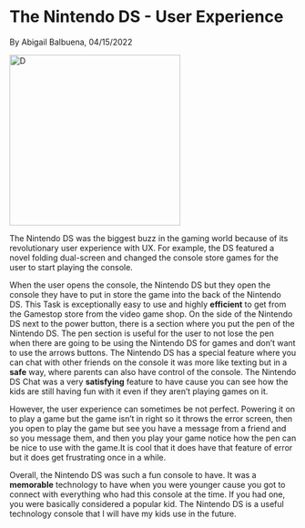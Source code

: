 # The Nintendo DS - User Experience 
By Abigail Balbuena, 04/15/2022

<img width="300" alt="D" src="https://user-images.githubusercontent.com/85459984/163608623-8327670b-5b2a-4e7f-b7e4-20820c9b9f08.png">

The Nintendo DS was the biggest buzz in the gaming world because of its revolutionary user experience with UX. For example, the DS featured a novel folding dual-screen and changed the console store games for the user to start playing the console.


When the user opens the console, the Nintendo DS but they open the console they have to put in store the game into the back of the Nintendo DS.  This Task is exceptionally easy to use and highly **efficient** to get from the Gamestop store from the video game shop. On the side of the Nintendo DS next to the power button, there is a section where you put the pen of the Nintendo DS. The pen section is useful for the user to not lose the pen when there are going to be using the Nintendo DS for games and don’t want to use the arrows buttons. The Nintendo DS has a special feature where you can chat with other friends on the console it was more like texting but in a **safe** way, where parents can also have control of the console. The Nintendo DS Chat was a very **satisfying** feature to have cause you can see how the kids are still having fun with it even if they aren’t playing games on it. 

However, the user experience can sometimes be not perfect. Powering it on to play a game but the game isn’t in right so it throws the error screen, then you open to play the game but see you have a message from a friend and so you message them, and then you play your game notice how the pen can be nice to use with the game.It is cool that it does have that feature of error but it does get frustrating once in a while. 

Overall, the Nintendo DS was such a fun console to have. It was a **memorable** technology to have when you were younger cause you got to connect with everything who had this console at the time. If you had one, you were basically considered a popular kid. The Nintendo DS is a useful technology console that I will have my kids use in the future.

